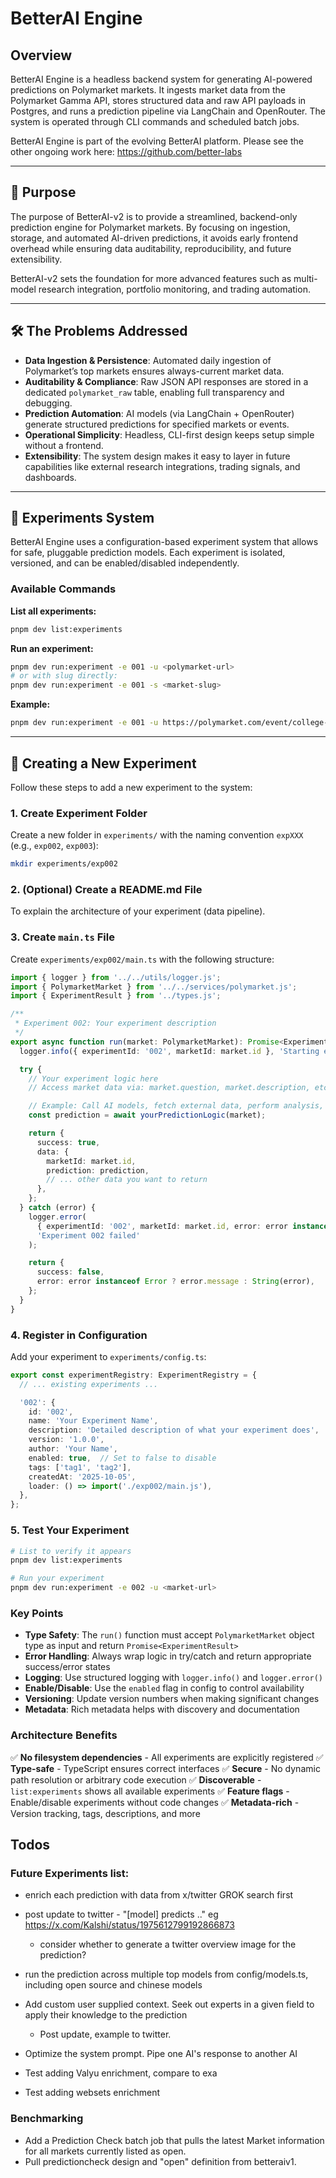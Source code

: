 # BetterAI Engine

## Overview

BetterAI Engine is a headless backend system for generating AI-powered predictions on Polymarket markets. It ingests market data from the Polymarket Gamma API, stores structured data and raw API payloads in Postgres, and runs a prediction pipeline via LangChain and OpenRouter. The system is operated through CLI commands and scheduled batch jobs.

BetterAI Engine is part of the evolving BetterAI platform. Please see the other ongoing work here: https://github.com/better-labs

---

## 🎯 Purpose

The purpose of BetterAI-v2 is to provide a streamlined, backend-only prediction engine for Polymarket markets. By focusing on ingestion, storage, and automated AI-driven predictions, it avoids early frontend overhead while ensuring data auditability, reproducibility, and future extensibility.

BetterAI-v2 sets the foundation for more advanced features such as multi-model research integration, portfolio monitoring, and trading automation.

---

## 🛠️ The Problems Addressed

* **Data Ingestion & Persistence**: Automated daily ingestion of Polymarket’s top markets ensures always-current market data.
* **Auditability & Compliance**: Raw JSON API responses are stored in a dedicated `polymarket_raw` table, enabling full transparency and debugging.
* **Prediction Automation**: AI models (via LangChain + OpenRouter) generate structured predictions for specified markets or events.
* **Operational Simplicity**: Headless, CLI-first design keeps setup simple without a frontend.
* **Extensibility**: The system design makes it easy to layer in future capabilities like external research integrations, trading signals, and dashboards.

---

## 🧪 Experiments System

BetterAI Engine uses a configuration-based experiment system that allows for safe, pluggable prediction models. Each experiment is isolated, versioned, and can be enabled/disabled independently.

### Available Commands

**List all experiments:**
```bash
pnpm dev list:experiments
```

**Run an experiment:**
```bash
pnpm dev run:experiment -e 001 -u <polymarket-url>
# or with slug directly:
pnpm dev run:experiment -e 001 -s <market-slug>
```

**Example:**
```bash
pnpm dev run:experiment -e 001 -u https://polymarket.com/event/college-football-champion-2026-684/will-georgia-tech-win-the-2026-college-football-national-championship
```

---

## 📝 Creating a New Experiment

Follow these steps to add a new experiment to the system:

### 1. Create Experiment Folder

Create a new folder in `experiments/` with the naming convention `expXXX` (e.g., `exp002`, `exp003`):

```bash
mkdir experiments/exp002
```

### 2. (Optional) Create a README.md File

To explain the architecture of your experiment (data pipeline).

### 3. Create `main.ts` File

Create `experiments/exp002/main.ts` with the following structure:

```typescript
import { logger } from '../../utils/logger.js';
import { PolymarketMarket } from '../../services/polymarket.js';
import { ExperimentResult } from '../types.js';

/**
 * Experiment 002: Your experiment description
 */
export async function run(market: PolymarketMarket): Promise<ExperimentResult> {
  logger.info({ experimentId: '002', marketId: market.id }, 'Starting experiment 002');

  try {
    // Your experiment logic here
    // Access market data via: market.question, market.description, etc.

    // Example: Call AI models, fetch external data, perform analysis, etc.
    const prediction = await yourPredictionLogic(market);

    return {
      success: true,
      data: {
        marketId: market.id,
        prediction: prediction,
        // ... other data you want to return
      },
    };
  } catch (error) {
    logger.error(
      { experimentId: '002', marketId: market.id, error: error instanceof Error ? error.message : String(error) },
      'Experiment 002 failed'
    );

    return {
      success: false,
      error: error instanceof Error ? error.message : String(error),
    };
  }
}
```

### 4. Register in Configuration

Add your experiment to `experiments/config.ts`:

```typescript
export const experimentRegistry: ExperimentRegistry = {
  // ... existing experiments ...

  '002': {
    id: '002',
    name: 'Your Experiment Name',
    description: 'Detailed description of what your experiment does',
    version: '1.0.0',
    author: 'Your Name',
    enabled: true,  // Set to false to disable
    tags: ['tag1', 'tag2'],
    createdAt: '2025-10-05',
    loader: () => import('./exp002/main.js'),
  },
};
```

### 5. Test Your Experiment

```bash
# List to verify it appears
pnpm dev list:experiments

# Run your experiment
pnpm dev run:experiment -e 002 -u <market-url>
```

### Key Points

- **Type Safety**: The `run()` function must accept `PolymarketMarket` object type as input and return `Promise<ExperimentResult>`
- **Error Handling**: Always wrap logic in try/catch and return appropriate success/error states
- **Logging**: Use structured logging with `logger.info()` and `logger.error()`
- **Enable/Disable**: Use the `enabled` flag in config to control availability
- **Versioning**: Update version numbers when making significant changes
- **Metadata**: Rich metadata helps with discovery and documentation

### Architecture Benefits

✅ **No filesystem dependencies** - All experiments are explicitly registered
✅ **Type-safe** - TypeScript ensures correct interfaces
✅ **Secure** - No dynamic path resolution or arbitrary code execution
✅ **Discoverable** - `list:experiments` shows all available experiments
✅ **Feature flags** - Enable/disable experiments without code changes
✅ **Metadata-rich** - Version tracking, tags, descriptions, and more



## Todos

### Future Experiments list:

- enrich each prediction with data from x/twitter GROK search first

- post update to twitter - "[model] predicts .." eg https://x.com/Kalshi/status/1975612799192866873
  - consider whether to generate a twitter overview image for the prediction?

- run the prediction across multiple top models from config/models.ts, including open source and chinese models
- Add custom user supplied context. Seek out experts in a given field to apply their knowledge to the prediction
  - Post update, example to twitter.

- Optimize the system prompt. Pipe one AI's response to another AI
- Test adding Valyu enrichment, compare to exa
- Test adding websets enrichment


### Benchmarking
- Add a Prediction Check batch job that pulls the latest Market information for all markets currently listed as open.
- Pull predictioncheck design and "open" definition from betteraiv1.